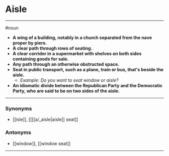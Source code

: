 # Aisle
---
#noun
- **A wing of a building, notably in a church separated from the nave proper by piers.**
- **A clear path through rows of seating.**
- **A clear corridor in a supermarket with shelves on both sides containing goods for sale.**
- **Any path through an otherwise obstructed space.**
- **Seat in public transport, such as a plane, train or bus, that's beside the aisle.**
	- _Example: Do you want to seat window or aisle?_
- **An idiomatic divide between the Republican Party and the Democratic Party, who are said to be on two sides of the aisle.**
---
### Synonyms
- [[isle]], [[[[a/_aisle|aisle]] seat]]
### Antonyms
- [[window]], [[window seat]]
---
